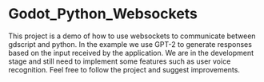 # Godot_Python_Websockets
This project is a demo of how to use websockets to communicate between gdscript and python. In the example we use GPT-2 to generate responses based on the input received by the application.
We are in the development stage and still need to implement some features such as user voice recognition. Feel free to follow the project and suggest improvements.
